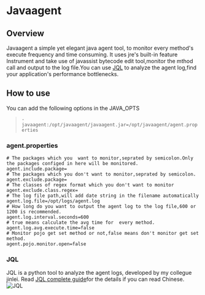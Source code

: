 # Javaagent
## Overview
Javaagent a simple yet elegant java agent tool, to monitor every method's execute frequency and time consuming.
It uses jre's built-in feature Instrument and take use of javassist bytecode edit tool,monitor the mthod call and output to the log file.You can use [JQL](https://github.com/dingjs/javaagent/tree/master/resources/JQL) to analyze the agent log,find your application's performance bottlenecks.

## How to use
You can add the following options in the JAVA_OPTS
>`-javaagent:/opt/javaagent/javaagent.jar=/opt/javaagent/agent.properties`

### agent.properties
```
# The packages which you  want to monitor,seprated by semicolon.Only the packages configed in here will be monitored.
agent.include.package=
# The packages which you don't want to monitor,seprated by semicolon.
agent.exclude.package=
# The classes of regex format which you don't want to monitor 
agent.exclude.class.regex=
# The log file path,will add date string in the filename automatically
agent.log.file=/opt/logs/agent.log
# How long do you want to output the agent log to the log file,600 or 1200 is recommended.
agent.log.interval.seconds=600
# true means calculate the avg time for  every method.
agent.log.avg.execute.time=false
# Monitor pojo get set method or not,false means don't monitor get set method.
agent.pojo.monitor.open=false
```
### JQL
JQL is a python tool to analyze the agent logs, developed by my collegue jinlei. Read [JQL complete guide](https://github.com/dingjs/javaagent/tree/master/resources/JQL)for the details if you can read Chinese.
![JQL](https://github.com/dingjs/javaagent/tree/master/resources/images/JQL.png)
